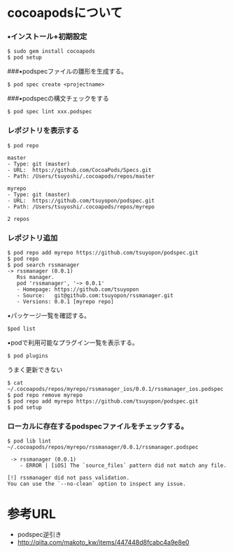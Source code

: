 # cocoapodsについて

### ▪️インストール+初期設定
```
$ sudo gem install cocoapods
$ pod setup
```

###▪️podspecファイルの雛形を生成する。
```
$ pod spec create <projectname>
```

###▪️podspecの構文チェックをする
```
$ pod spec lint xxx.podspec
```

### レポジトリを表示する
```
$ pod repo

master
- Type: git (master)
- URL:  https://github.com/CocoaPods/Specs.git
- Path: /Users/tsuyoshi/.cocoapods/repos/master

myrepo
- Type: git (master)
- URL:  https://github.com/tsuyopon/podspec.git
- Path: /Users/tsuyoshi/.cocoapods/repos/myrepo

2 repos
```

### レポジトリ追加
```
$ pod repo add myrepo https://github.com/tsuyopon/podspec.git
$ pod repo
$ pod search rssmanager
-> rssmanager (0.0.1)
   Rss manager.
   pod 'rssmanager', '~> 0.0.1'
   - Homepage: https://github.com/tsuyopon
   - Source:   git@github.com:tsuyopon/rssmanager.git
   - Versions: 0.0.1 [myrepo repo]
```

▪️パッケージ一覧を確認する。
```
$pod list
```

▪️podで利用可能なプラグイン一覧を表示する。
```
$ pod plugins
```

うまく更新できない
```
$ cat ~/.cocoapods/repos/myrepo/rssmanager_ios/0.0.1/rssmanager_ios.podspec 
$ pod repo remove myrepo
$ pod repo add myrepo https://github.com/tsuyopon/podspec.git
$ pod setup
```

### ローカルに存在するpodspecファイルをチェックする。
```
$ pod lib lint ~/.cocoapods/repos/myrepo/rssmanager/0.0.1/rssmanager.podspec 

 -> rssmanager (0.0.1)
    - ERROR | [iOS] The `source_files` pattern did not match any file.

[!] rssmanager did not pass validation.
You can use the `--no-clean` option to inspect any issue.
```

# 参考URL
- podspec逆引き
 - http://qiita.com/makoto_kw/items/447448d8fcabc4a9e8e0
